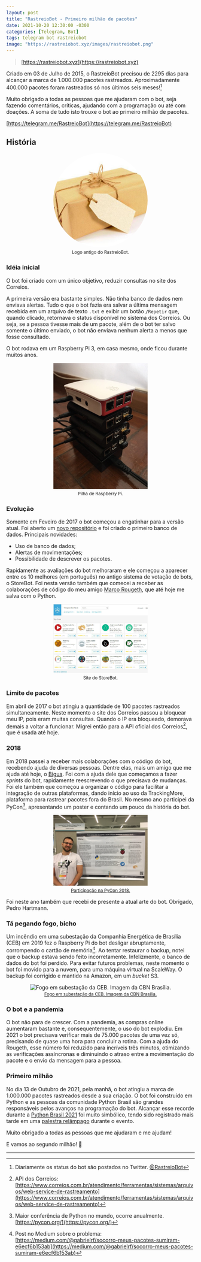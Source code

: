 ```yaml
---
layout: post
title: "RastreioBot - Primeiro milhão de pacotes"
date: 2021-10-20 12:30:00 -0300
categories: [Telegram, Bot]
tags: telegram bot rastreiobot
image: "https://rastreiobot.xyz/images/rastreiobot.png"
---
```


> [https://rastreiobot.xyz](https://rastreiobot.xyz)

Criado em 03 de Julho de 2015, o RastreioBot precisou de 2295 dias para alcançar a marca de 1.000.000 pacotes rastreados. Aproximadamente 400.000 pacotes foram rastreados só nos últimos seis meses![^1]

Muito obrigado a todas as pessoas que me ajudaram com o bot, seja fazendo comentários, críticas, ajudando com a programação ou até com doações. A soma de tudo isto trouxe o bot ao primeiro milhão de pacotes.

[https://telegram.me/RastreioBot](https://telegram.me/RastreioBot)

## História

<center>
<img src="/assets/img/rastreiobot_old.jpeg" alt="Logo antigo do RastreioBot." style="width:50%; border-radius:50%"> 
<br><small>Logo antigo do RastreioBot.</small>
</center>

### Idéia inicial

O bot foi criado com um único objetivo, reduzir consultas no site dos Correios.

A primeira versão era bastante simples. Não tinha banco de dados nem enviava alertas. Tudo o que o bot fazia era salvar a última mensagem recebida em um arquivo de texto `.txt` e exibir um botão `/Repetir` que, quando clicado, retornava o status disponível no sistema dos Correios. Ou seja, se a pessoa tivesse mais de um pacote, além de o bot ter salvo somente o último enviado, o bot não enviava nenhum alerta a menos que fosse consultado.

O bot rodava em um Raspberry Pi 3, em casa mesmo, onde ficou durante muitos anos.

<center>
<img src="/assets/img/rack_caseiro.jpg" alt="Pilha de Raspberry Pi." style="width:50%"> 
<br><small>Pilha de Raspberry Pi.</small>
</center>

### Evolução

Somente em Feveiro de 2017 o bot começou a engatinhar para a versão atual. Foi aberto um [novo repositório](https://github.com/GabrielRF/RastreioBot) e foi criado o primeiro banco de dados. Principais novidades:
- Uso de banco de dados;
- Alertas de movimentações;
- Possibilidade de descrever os pacotes.

Rapidamente as avaliações do bot melhoraram e ele começou a aparecer entre os 10 melhores (em português) no antigo sistema de votação de bots, o StoreBot. Foi nesta versão também que comecei a receber as colaborações de código do meu amigo [Marco Rougeth](https://twitter.com/marcorougeth), que até hoje me salva com o Python.

<center>
<img src="/assets/img/rastreiobot_top10_storebot.jpeg" alt="Site do StoreBot." style="width:50%"> 
<br><small>Site do StoreBot.</small>
</center>

### Limite de pacotes

Em abril de 2017 o bot atingiu a quantidade de 100 pacotes rastreados simultaneamente. Neste momento o site dos Correios passou a bloquear meu IP, pois eram muitas consultas. Quando o IP era bloqueado, demorava demais a voltar a funcionar. Migrei então para a API oficial dos Correios[^2], que é usada até hoje.

### 2018

Em 2018 passei a receber mais colaborações com o código do bot, recebendo ajuda de diversas pessoas. Dentre elas, mais um amigo que me ajuda até hoje, o [Bigua](https://twitter.com/otalbigua). Foi com a ajuda dele que começamos a fazer *sprints* do bot, rapidamente reescrevendo o que precisava de mudanças. Foi ele também que começou a organizar o código para facilitar a integração de outras plataformas, dando início ao uso da TrackingMore, plataforma para rastrear pacotes fora do Brasil. No mesmo ano participei da PyCon[^3], apresentando um poster e contando um pouco da história do bot.

<center>
<img src="/assets/img/pycon2018.jpeg" alt="Participação na PyCon 2018." style="width:50%"> 
<br><small><a href="https://us.pycon.org/2018/speaker/profile/556/">Participação na PyCon 2018.</a></small>
</center>

Foi neste ano também que recebi de presente a atual arte do bot. Obrigado, Pedro Hartmann.


### Tá pegando fogo, bicho

Um incêndio em uma subestação da Companhia Energética de Brasília (CEB) em 2019 fez o Raspberry Pi do bot desligar abruptamente, corrompendo o cartão de memória[^4]. Ao tentar restaurar o backup, notei que o backup estava sendo feito incorretamente. Infelizmente, o banco de dados do bot foi perdido. Para evitar futuros problemas, neste momento o bot foi movido para a nuvem, para uma máquina virtual na ScaleWay. O backup foi corrigido e mantido na Amazon, em um *bucket* S3.

<center>
<img src="/assets/img/fogo_ceb.gif" alt="Fogo em subestação da CEB. Imagem da CBN Brasília." style="width:50%"> 
<br><small><a href="https://twitter.com/cbnbrasilia/status/1133713747632152577?s=20">Fogo em subestação da CEB. Imagem da CBN Brasília.</a></small>
</center>

### O bot e a pandemia

O bot não para de crescer. Com a pandemia, as compras online aumentaram bastante e, consequentemente, o uso do bot explodiu. Em 2021 o bot precisava verificar mais de 75.000 pacotes de uma vez só, precisando de quase uma hora para concluir a rotina. Com a ajuda do Rougeth, esse número foi reduzido para incríveis três minutos, otimizando as verificações assíncronas e diminuindo o atraso entre a movimentação do pacote e o envio da mensagem para a pessoa.

### Primeiro milhão

No dia 13 de Outubro de 2021, pela manhã, o bot atingiu a marca de 1.000.000 pacotes rastreados desde a sua criação. O bot foi construído em Python e as pessoas da comunidade Python Brasil são grandes responsáveis pelos avanços na programação do bot. Alcançar esse recorde durante a [Python Brasil 2021](https://2021.pythonbrasil.org.br/) foi muito simbólico, tendo sido registrado mais tarde em uma [palestra relâmpago](https://youtu.be/-OMV8DEEN8E) durante o evento.

Muito obrigado a todas as pessoas que me ajudaram e me ajudam!

E vamos ao segundo milhão! 🚀

---

[^1]: Diariamente os status do bot são postados no Twitter. [@RastreioBot](https://twitter.com/RastreioBot)
[^2]: API dos Correios: [https://www.correios.com.br/atendimento/ferramentas/sistemas/arquivos/web-service-de-rastreamento](https://www.correios.com.br/atendimento/ferramentas/sistemas/arquivos/web-service-de-rastreamento)
[^3]: Maior conferência de Python no mundo, ocorre anualmente. [https://pycon.org/](https://pycon.org/)
[^4]: Post no Medium sobre o problema: [https://medium.com/@gabrielrf/socorro-meus-pacotes-sumiram-e6ecf6b153ab](https://medium.com/@gabrielrf/socorro-meus-pacotes-sumiram-e6ecf6b153ab)
